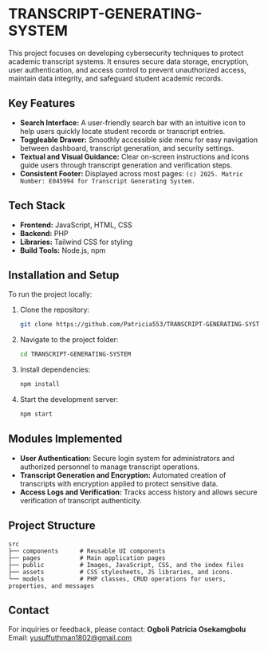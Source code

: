 # TRANSCRIPT-GENERATING-SYSTEM
This project focuses on developing cybersecurity techniques to protect academic transcript systems. It ensures secure data storage, encryption, user authentication, and access control to prevent unauthorized access, maintain data integrity, and safeguard student academic records.

## Key Features
- **Search Interface:** A user-friendly search bar with an intuitive icon to help users quickly locate student records or transcript entries.
- **Toggleable Drawer:** Smoothly accessible side menu for easy navigation between dashboard, transcript generation, and security settings.
- **Textual and Visual Guidance:** Clear on-screen instructions and icons guide users through transcript generation and verification steps.
- **Consistent Footer:** Displayed across most pages: `(c) 2025. Matric Number: E045994 for Transcript Generating System.`

## Tech Stack
- **Frontend:** JavaScript, HTML, CSS
- **Backend:** PHP 
- **Libraries:** Tailwind CSS for styling
- **Build Tools:** Node.js, npm

## Installation and Setup
To run the project locally:

1. Clone the repository:
   ```bash
   git clone https://github.com/Patricia553/TRANSCRIPT-GENERATING-SYSTEM
   ```
2. Navigate to the project folder:
   ```bash
   cd TRANSCRIPT-GENERATING-SYSTEM
   ```
3. Install dependencies:
   ```bash
   npm install
   ```
4. Start the development server:
   ```bash
   npm start
   ```

## Modules Implemented
- **User Authentication:** Secure login system for administrators and authorized personnel to manage transcript operations.
- **Transcript Generation and Encryption:** Automated creation of transcripts with encryption applied to protect sensitive data.
- **Access Logs and Verification:** Tracks access history and allows secure verification of transcript authenticity.

## Project Structure
```
src
├── components      # Reusable UI components
├── pages           # Main application pages
├── public          # Images, JavaScript, CSS, and the index files
├── assets          # CSS stylesheets, JS libraries, and icons.
└── models          # PHP classes, CRUD operations for users, properties, and messages
```

## Contact
For inquiries or feedback, please contact:
**Ogboli Patricia Osekamgbolu**  
Email: [yusuffuthman1802@gmail.com](mailto:yusuffuthman1802@gmail.com)
